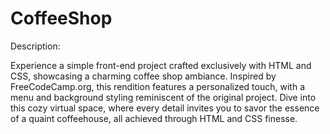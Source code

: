 # CoffeeShop
Description:

Experience a simple front-end project crafted exclusively with HTML and CSS, showcasing a charming coffee shop ambiance. Inspired by FreeCodeCamp.org, this rendition features a personalized touch, with a menu and background styling reminiscent of the original project. Dive into this cozy virtual space, where every detail invites you to savor the essence of a quaint coffeehouse, all achieved through HTML and CSS finesse.
